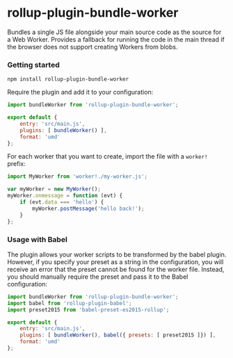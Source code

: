 # rollup-plugin-bundle-worker

Bundles a single JS file alongside your main source code as the source for a
Web Worker. Provides a fallback for running the code in the main thread if the
browser does not support creating Workers from blobs.

### Getting started

```
npm install rollup-plugin-bundle-worker
```

Require the plugin and add it to your configuration:

```javascript
import bundleWorker from 'rollup-plugin-bundle-worker';

export default {
    entry: 'src/main.js',
    plugins: [ bundleWorker() ],
    format: 'umd'
};
```

For each worker that you want to create, import the file with a `worker!` prefix:

```javascript
import MyWorker from 'worker!./my-worker.js';

var myWorker = new MyWorker();
myWorker.onmessage = function (evt) {
    if (evt.data === 'hello') {
        myWorker.postMessage('hello back!');
    }
};
```

### Usage with Babel

The plugin allows your worker scripts to be transformed by the babel plugin.
However, if you specify your preset as a string in the configuration, you will
receive an error that the preset cannot be found for the worker file. Instead,
you should manually require the preset and pass it to the Babel configuration:

```javascript
import bundleWorker from 'rollup-plugin-bundle-worker';
import babel from 'rollup-plugin-babel';
import preset2015 from 'babel-preset-es2015-rollup';

export default {
    entry: 'src/main.js',
    plugins: [ bundleWorker(), babel({ presets: [ preset2015 ]}) ],
    format: 'umd'
};
```
